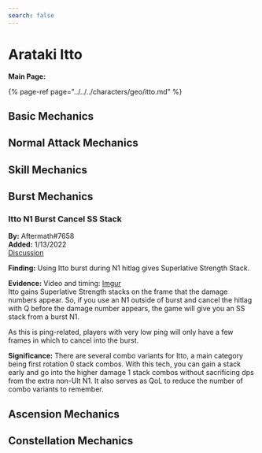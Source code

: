 ```yaml
---
search: false
---
```


# Arataki Itto

**Main Page:**

{% page-ref page="../../../characters/geo/itto.md" %}

## Basic Mechanics

## Normal Attack Mechanics

## Skill Mechanics

## Burst Mechanics

### Itto N1 Burst Cancel SS Stack
**By:** Aftermath#7658  
**Added:** 1/13/2022  
[Discussion](https://tickettool.xyz/direct?url=https://cdn.discordapp.com/attachments/929507146335408128/931064442861543434/transcript-itto-n1-burst-cancel-ss-stack.html)

**Finding:** Using Itto burst during N1 hitlag gives Superlative Strength Stack.

**Evidence:** Video and timing: [Imgur](https://imgur.com/a/9duP3w3)  
Itto gains Superlative Strength stacks on the frame that the damage numbers appear. So, if you use an N1 outside of burst and cancel the hitlag with Q before the damage number appears, the game will give you an SS stack from a burst N1.  

As this is ping-related, players with very low ping will only have a few frames in which to cancel into the burst.

**Significance:** There are several combo variants for Itto, a main category being first rotation 0 stack combos. With this tech, you can gain a stack early and go into the higher damage 1 stack combos without sacrificing dps from the extra non-Ult N1. It also serves as QoL to reduce the number of combo variants to remember.

## Ascension Mechanics

## Constellation Mechanics

